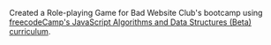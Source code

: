 Created a Role-playing Game for Bad Website Club's bootcamp using [freecodeCamp's JavaScript Algorithms and Data Structures (Beta) curriculum](https://www.freecodecamp.org/learn/javascript-algorithms-and-data-structures-v8/learn-basic-javascript-by-building-a-role-playing-game/step-1).
